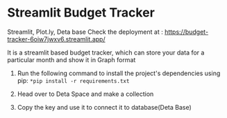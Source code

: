 # Streamlit Budget Tracker

Streamlit, Plot.ly, Deta base
Check the deployment at : https://budget-tracker-6oiw7jwxv6.streamlit.app/

It is a streamlit based budget tracker, which can store your data for a particular month and show it in Graph format

1. Run the following command to install the project's dependencies using pip:
```*pip install -r requirements.txt```

2. Head over to Deta Space and make a collection
3. Copy the key and use it to connect it to database(Deta Base)
